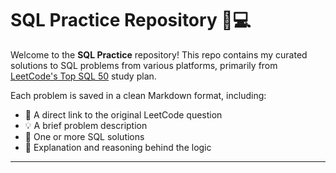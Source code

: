 # SQL Practice Repository 🧠💻

Welcome to the **SQL Practice** repository! This repo contains my curated solutions to SQL problems from various platforms, primarily from [LeetCode's Top SQL 50](https://leetcode.com/study-plan/top-sql-50/) study plan.

Each problem is saved in a clean Markdown format, including:
- 📌 A direct link to the original LeetCode question
- 💡 A brief problem description
- 🧾 One or more SQL solutions
- 🧠 Explanation and reasoning behind the logic

---